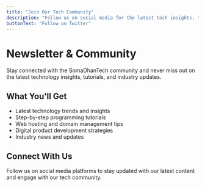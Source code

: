 ```yaml
---
title: "Join Our Tech Community"
description: "Follow us on social media for the latest tech insights, tutorials, and industry news."
buttonText: "Follow on Twitter"
---
```


# Newsletter & Community

Stay connected with the SomaDhanTech community and never miss out on the latest technology insights, tutorials, and industry updates.

## What You'll Get

- Latest technology trends and insights
- Step-by-step programming tutorials
- Web hosting and domain management tips
- Digital product development strategies
- Industry news and updates

## Connect With Us

Follow us on social media platforms to stay updated with our latest content and engage with our tech community.